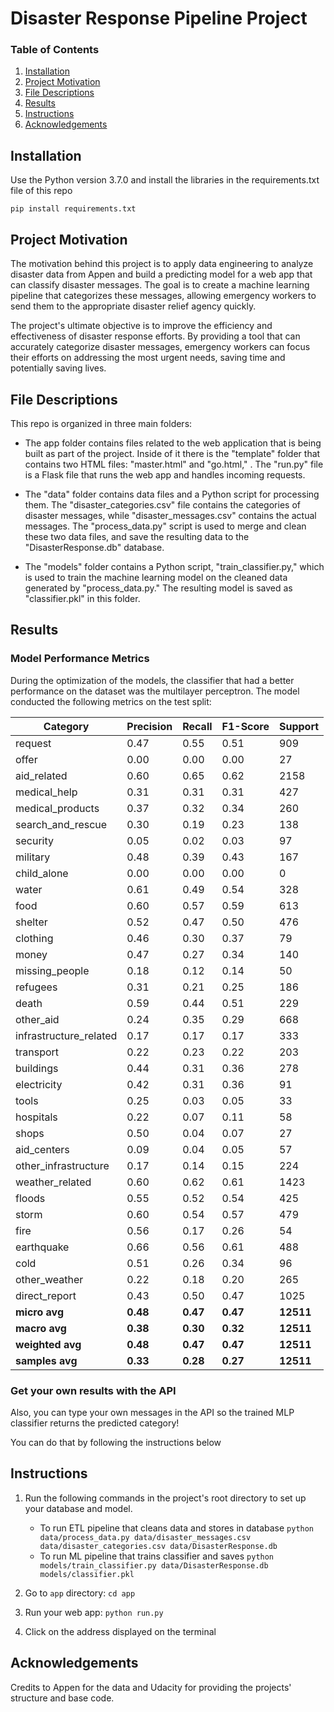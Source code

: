 # Disaster Response Pipeline Project

### Table of Contents
1. [Installation](#installation)
2. [Project Motivation](#motivation)
3. [File Descriptions](#files)
4. [Results](#results)
5. [Instructions](#instructions)
5. [Acknowledgements](#acknowledgements)

## Installation <a name="installation"></a>

Use the Python version 3.7.0 and install the libraries in the requirements.txt file of this repo

```
pip install requirements.txt
```

## Project Motivation<a name="motivation"></a>

The motivation behind this project is to apply data engineering to analyze disaster data from Appen and build a predicting model for a web app that can classify disaster messages. The goal is to create a machine learning pipeline that categorizes these messages, allowing emergency workers to send them to the appropriate disaster relief agency quickly.

The project's ultimate objective is to improve the efficiency and effectiveness of disaster response efforts. By providing a tool that can accurately categorize disaster messages, emergency workers can focus their efforts on addressing the most urgent needs, saving time and potentially saving lives.

## File Descriptions <a name="files"></a>

This repo is organized in three main folders:
- The app folder contains files related to the web application that is being built as part of the project. Inside of it there is the "template" folder that contains two HTML files: "master.html" and "go.html," . The "run.py" file is a Flask file that runs the web app and handles incoming requests.

- The "data" folder contains data files and a Python script for processing them. The "disaster_categories.csv" file contains the categories of disaster messages, while "disaster_messages.csv" contains the actual messages. The "process_data.py" script is used to merge and clean these two data files, and save the resulting data to the "DisasterResponse.db" database.

- The "models" folder contains a Python script, "train_classifier.py," which is used to train the machine learning model on the cleaned data generated by "process_data.py." The resulting model is saved as "classifier.pkl" in this folder.

## Results<a name="results"></a>

### Model Performance Metrics 

During the optimization of the models, the classifier that had a better performance on the dataset was the multilayer perceptron. The model conducted the following metrics on the test split:

| Category               | Precision | Recall   | F1-Score | Support   |
|------------------------|-----------|----------|----------|-----------|
| request                | 0.47      | 0.55     | 0.51     | 909       |
| offer                  | 0.00      | 0.00     | 0.00     | 27        |
| aid_related            | 0.60      | 0.65     | 0.62     | 2158      |
| medical_help           | 0.31      | 0.31     | 0.31     | 427       |
| medical_products       | 0.37      | 0.32     | 0.34     | 260       |
| search_and_rescue      | 0.30      | 0.19     | 0.23     | 138       |
| security               | 0.05      | 0.02     | 0.03     | 97        |
| military               | 0.48      | 0.39     | 0.43     | 167       |
| child_alone            | 0.00      | 0.00     | 0.00     | 0         |
| water                  | 0.61      | 0.49     | 0.54     | 328       |
| food                   | 0.60      | 0.57     | 0.59     | 613       |
| shelter                | 0.52      | 0.47     | 0.50     | 476       |
| clothing               | 0.46      | 0.30     | 0.37     | 79        |
| money                  | 0.47      | 0.27     | 0.34     | 140       |
| missing_people         | 0.18      | 0.12     | 0.14     | 50        |
| refugees               | 0.31      | 0.21     | 0.25     | 186       |
| death                  | 0.59      | 0.44     | 0.51     | 229       |
| other_aid              | 0.24      | 0.35     | 0.29     | 668       |
| infrastructure_related | 0.17      | 0.17     | 0.17     | 333       |
| transport              | 0.22      | 0.23     | 0.22     | 203       |
| buildings              | 0.44      | 0.31     | 0.36     | 278       |
| electricity            | 0.42      | 0.31     | 0.36     | 91        |
| tools                  | 0.25      | 0.03     | 0.05     | 33        |
| hospitals              | 0.22      | 0.07     | 0.11     | 58        |
| shops                  | 0.50      | 0.04     | 0.07     | 27        |
| aid_centers            | 0.09      | 0.04     | 0.05     | 57        |
| other_infrastructure   | 0.17      | 0.14     | 0.15     | 224       |
| weather_related        | 0.60      | 0.62     | 0.61     | 1423      |
| floods                 | 0.55      | 0.52     | 0.54     | 425       |
| storm                  | 0.60      | 0.54     | 0.57     | 479       |
| fire                   | 0.56      | 0.17     | 0.26     | 54        |
| earthquake             | 0.66      | 0.56     | 0.61     | 488       |
| cold                   | 0.51      | 0.26     | 0.34     | 96        |
| other_weather          | 0.22      | 0.18     | 0.20     | 265       |
| direct_report          | 0.43      | 0.50     | 0.47     | 1025      |
| **micro avg**          | **0.48**  | **0.47** | **0.47** | **12511** |
| **macro avg**          | **0.38**  | **0.30** | **0.32** | **12511** |
| **weighted avg**       | **0.48**  | **0.47** | **0.47** | **12511** |
| **samples avg**        | **0.33**  | **0.28** | **0.27** | **12511** |

### Get your own results with the API

Also, you can type your own messages in the API so the trained MLP classifier returns the predicted category!

You can do that by following the instructions below

## Instructions <a name="instructions"></a>
1. Run the following commands in the project's root directory to set up your database and model.

    - To run ETL pipeline that cleans data and stores in database
        `python data/process_data.py data/disaster_messages.csv data/disaster_categories.csv data/DisasterResponse.db`
    - To run ML pipeline that trains classifier and saves
        `python models/train_classifier.py data/DisasterResponse.db models/classifier.pkl`

2. Go to `app` directory: `cd app`

3. Run your web app: `python run.py`

4. Click on the address displayed on the terminal

## Acknowledgements<a name="acknowledgements"></a>

Credits to Appen for the data and Udacity for providing the projects' structure and base code.
